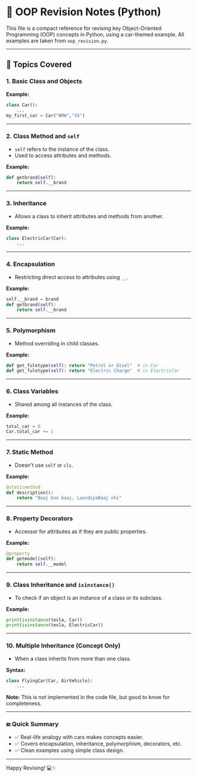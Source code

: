 
# 🚗 OOP Revision Notes (Python)

This file is a compact reference for revising key Object-Oriented Programming (OOP) concepts in Python, using a car-themed example. All examples are taken from `oop_revision.py`.

---

## 📘 Topics Covered

### 1. Basic Class and Objects
**Example:**
```python
class Car():
    ...
my_first_car = Car("BMW","X5")
```

---

### 2. Class Method and `self`
- `self` refers to the instance of the class.
- Used to access attributes and methods.

**Example:**
```python
def getbrand(self):
    return self.__brand
```

---

### 3. Inheritance
- Allows a class to inherit attributes and methods from another.

**Example:**
```python
class ElectricCar(Car):
    ...
```

---

### 4. Encapsulation
- Restricting direct access to attributes using `__`.

**Example:**
```python
self.__brand = brand
def getbrand(self):
    return self.__brand
```

---

### 5. Polymorphism
- Method overriding in child classes.

**Example:**
```python
def get_fuletype(self): return "Petrol or Disel"  # in Car
def get_fuletype(self): return "Electric Charge"  # in ElectricCar
```

---

### 6. Class Variables
- Shared among all instances of the class.

**Example:**
```python
total_car = 0
Car.total_car += 1
```

---

### 7. Static Method
- Doesn't use `self` or `cls`.

**Example:**
```python
@staticmethod
def description():
    return "Baaj bno baaj, LaundiyaBaaj nhi"
```

---

### 8. Property Decorators
- Accessor for attributes as if they are public properties.

**Example:**
```python
@property
def getmodel(self):
    return self.__model
```

---

### 9. Class Inheritance and `isinstance()`
- To check if an object is an instance of a class or its subclass.

**Example:**
```python
print(isinstance(tesla, Car))
print(isinstance(tesla, ElectricCar))
```

---

### 10. Multiple Inheritance (Concept Only)
- When a class inherits from more than one class.

**Syntax:**
```python
class FlyingCar(Car, AirVehicle):
    ...
```
**Note:** This is not implemented in the code file, but good to know for completeness.

---

### 🔚 Quick Summary
- ✅ Real-life analogy with cars makes concepts easier.
- ✅ Covers encapsulation, inheritance, polymorphism, decorators, etc.
- ✅ Clean examples using simple class design.

---

Happy Revising! 💻✨
